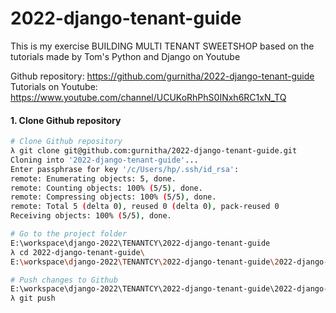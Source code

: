 # 2022-django-tenant-guide
This is my exercise BUILDING MULTI TENANT SWEETSHOP based on the tutorials made by  Tom's Python and Django on Youtube

Github repository: https://github.com/gurnitha/2022-django-tenant-guide
Tutorials on Youtube: https://www.youtube.com/channel/UCUKoRhPhS0INxh6RC1xN_TQ


#### 1. Clone Github repository

```bash
# Clone Github repository
λ git clone git@github.com:gurnitha/2022-django-tenant-guide.git
Cloning into '2022-django-tenant-guide'...
Enter passphrase for key '/c/Users/hp/.ssh/id_rsa':
remote: Enumerating objects: 5, done.
remote: Counting objects: 100% (5/5), done.
remote: Compressing objects: 100% (5/5), done.
remote: Total 5 (delta 0), reused 0 (delta 0), pack-reused 0
Receiving objects: 100% (5/5), done.

# Go to the project folder
E:\workspace\django-2022\TENANTCY\2022-django-tenant-guide
λ cd 2022-django-tenant-guide\
E:\workspace\django-2022\TENANTCY\2022-django-tenant-guide\2022-django-tenant-guide (main)

# Push changes to Github
E:\workspace\django-2022\TENANTCY\2022-django-tenant-guide\2022-django-tenant-guide (main)
λ git push
```



